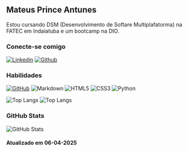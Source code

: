 ## Mateus Prince Antunes
Estou cursando DSM (Desenvolvimento de Softare Multiplafatorma) na FATEC em Indaiatuba e um bootcamp na DIO.

### Conecte-se comigo
[![Linkedin](https://img.shields.io/badge/linkedin-%230077B5.svg?style=for-the-badge&logo=linkedin&logoColor=white)](https://www.linkedin.com/in/mateuspa)
[![Github](https://img.shields.io/badge/GitHub-0077B5?style=for-the-badge&logo=github&logoColor=white)](https://github.com/mateuspa)

### Habilidades
[![GitHub](https://img.shields.io/badge/GitHub-100000?style=for-the-badge&logo=github&logoColor=white)](https://github.com/mateuspa)
![Markdown](https://img.shields.io/badge/Markdown-000?style=for-the-badge&logo=markdown)
![HTML5](https://img.shields.io/badge/HTML5-E34F26?style=for-the-badge&logo=html5&logoColor=white)
![CSS3](https://img.shields.io/badge/CSS3-1572B6?style=for-the-badge&logo=css3&logoColor=white)
![Python](https://img.shields.io/badge/python-3670A0?style=for-the-badge&logo=python&logoColor=ffdd54)


![Top Langs](https://github-readme-stats-git-masterrstaa-rickstaa.vercel.app/api/top-langs/?username=mateuspa&bg_color=000&border_color=30A3DC&title_color=E94D5F&text_color=FFF)
![Top Langs](https://github-readme-stats-git-masterrstaa-rickstaa.vercel.app/api/top-langs/?username=mateuspa&layout=compact&bg_color=000&border_color=30A3DC&title_color=E94D5F&text_color=FFF)

### GitHub Stats
![GitHub Stats](https://github-readme-stats.vercel.app/api?username=SEUUSERNAME&theme=transparent&bg_color=000&border_color=30A3DC&show_icons=true&icon_color=30A3DC&title_color=E94D5F&text_color=FFF)

#### Atualizado em 06-04-2025
